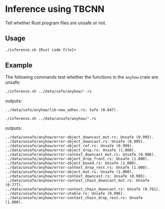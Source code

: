 # Inference using TBCNN

Tell whether Rust program files are unsafe or not. 

## Usage

```bash
./inference.sh {Rust code file}+
```

## Example

The following commands test whether the functions in the `anyhow` crate are unsafe:

```bash
./inference.sh ../data/safe/anyhow/*.rs
```
outputs:
```
../data/safe/anyhow/lib-new_adhoc.rs: Safe (0.647).
```

```bash
./inference.sh ../data/unsafe/anyhow/*.rs
```
outputs:
```
../data/unsafe/anyhow/error-object_downcast_mut.rs: Unsafe (0.995).
../data/unsafe/anyhow/error-object_downcast.rs: Unsafe (0.995).
../data/unsafe/anyhow/error-object_ref.rs: Unsafe (0.999).
../data/unsafe/anyhow/error-object_drop.rs: Unsafe (1.000).
../data/unsafe/anyhow/error-context_downcast_mut.rs: Unsafe (0.986).
../data/unsafe/anyhow/error-object_drop_front.rs: Unsafe (1.000).
../data/unsafe/anyhow/error-object_boxed.rs: Unsafe (1.000).
../data/unsafe/anyhow/error-context_drop_rest.rs: Unsafe (1.000).
../data/unsafe/anyhow/error-object_mut.rs: Unsafe (1.000).
../data/unsafe/anyhow/error-context_downcast.rs: Unsafe (0.985).
../data/unsafe/anyhow/error-context_chain_downcast_mut.rs: Unsafe (0.777).
../data/unsafe/anyhow/error-context_chain_downcast.rs: Unsafe (0.761).
../data/unsafe/anyhow/error-vtable.rs: Unsafe (0.996).
../data/unsafe/anyhow/error-context_chain_drop_rest.rs: Unsafe (1.000).
```
